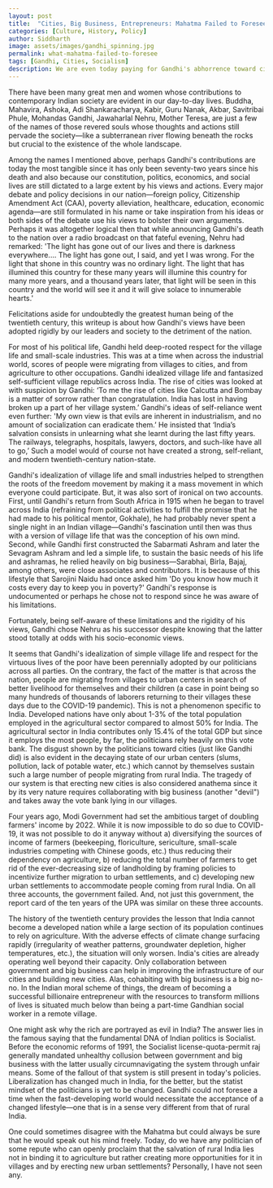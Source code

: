 ```yaml
---
layout: post
title:  "Cities, Big Business, Entrepreneurs: Mahatma Failed to Foresee Them and We are Paying Today"
categories: [Culture, History, Policy]
author: Siddharth
image: assets/images/gandhi_spinning.jpg
permalink: what-mahatma-failed-to-foresee
tags: [Gandhi, Cities, Socialism]
description: We are even today paying for Gandhi's abhorrence toward cities, big business, and entrepreneurs.
---
```

There have been many great men and women whose contributions to contemporary Indian society are evident in our day-to-day lives. Buddha, Mahavira, Ashoka, Adi Shankaracharya, Kabir, Guru Nanak, Akbar, Savitribai Phule, Mohandas Gandhi, Jawaharlal Nehru, Mother Teresa, are just a few of the names of those revered souls whose thoughts and actions still pervade the society—like a subterranean river flowing beneath the rocks but crucial to the existence of the whole landscape. 

Among the names I mentioned above, perhaps Gandhi's contributions are today the most tangible since it has only been seventy-two years since his death and also because our constitution, politics, economics, and social lives are still dictated to a large extent by his views and actions. Every major debate and policy decisions in our nation—foreign policy, Citizenship Amendment Act (CAA), poverty alleviation, healthcare, education, economic agenda—are still formulated in his name or take inspiration from his ideas or both sides of the debate use his views to bolster their own arguments. Perhaps it was altogether logical then that while announcing Gandhi's death to the nation over a radio broadcast on that fateful evening, Nehru had remarked: 'The light has gone out of our lives and there is darkness everywhere.... The light has gone out, I said, and yet I was wrong. For the light that shone in this country was no ordinary light. The light that has illumined this country for these many years will illumine this country for many more years, and a thousand years later, that light will be seen in this country and the world will see it and it will give solace to innumerable hearts.'

Felicitations aside for undoubtedly the greatest human being of the twentieth century, this writeup is about how Gandhi's views have been adopted rigidly by our leaders and society to the detriment of the nation.

For most of his political life, Gandhi held deep-rooted respect for the village life and small-scale industries. This was at a time when across the industrial world, scores of people were migrating from villages to cities, and from agriculture to other occupations. Gandhi idealized village life and fantasized self-sufficient village republics across India. The rise of cities was looked at with suspicion by Gandhi: ‘To me the rise of cities like Calcutta and Bombay is a matter of sorrow rather than congratulation. India has lost in having broken up a part of her village system.’ Gandhi's ideas of self-reliance went even further: 'My own view is that evils are inherent in industrialism, and no amount of socialization can eradicate them.’ He insisted that ‘India’s salvation consists in unlearning what she learnt during the last fifty years. The railways, telegraphs, hospitals, lawyers, doctors, and such-like have all to go,’ Such a model would of course not have created a strong, self-reliant, and modern twentieth-century nation-state. 

Gandhi's idealization of village life and small industries helped to strengthen the roots of the freedom movement by making it a mass movement in which everyone could participate. But, it was also sort of ironical on two accounts. First, until Gandhi's return from South Africa in 1915 when he began to travel across India (refraining from political activities to fulfill the promise that he had made to his political mentor, Gokhale), he had probably never spent a single night in an Indian village—Gandhi's fascination until then was thus with a version of village life that was the conception of his own mind. Second, while Gandhi first constructed the Sabarmati Ashram and later the Sevagram Ashram and led a simple life, to sustain the basic needs of his life and ashramas, he relied heavily on big business—Sarabhai, Birla, Bajaj, among others, were close associates and contributors. It is because of this lifestyle that Sarojini Naidu had once asked him 'Do you know how much it costs every day to keep you in poverty?' Gandhi's response is undocumented or perhaps he chose not to respond since he was aware of his limitations.

Fortunately, being self-aware of these limitations and the rigidity of his views, Gandhi chose Nehru as his successor despite knowing that the latter stood totally at odds with his socio-economic views.

It seems that Gandhi's idealization of simple village life and respect for the virtuous lives of the poor have been perennially adopted by our politicians across all parties. On the contrary, the fact of the matter is that across the nation, people are migrating from villages to urban centers in search of better livelihood for themselves and their children (a case in point being so many hundreds of thousands of laborers returning to their villages these days due to the COVID-19 pandemic). This is not a phenomenon specific to India. Developed nations have only about 1-3% of the total population employed in the agricultural sector compared to almost 50% for India. The agricultural sector in India contributes only 15.4% of the total GDP but since it employs the most people, by far, the politicians rely heavily on this vote bank. The disgust shown by the politicians toward cities (just like Gandhi did) is also evident in the decaying state of our urban centers (slums, pollution, lack of potable water, etc.) which cannot by themselves sustain such a large number of people migrating from rural India. The tragedy of our system is that erecting new cities is also considered anathema since it by its very nature requires collaborating with big business (another "devil") and takes away the vote bank lying in our villages.

Four years ago, Modi Government had set the ambitious target of doubling farmers' income by 2022. While it is now impossible to do so due to COVID-19, it was not possible to do it anyway without a) diversifying the sources of income of farmers (beekeeping, floriculture, sericulture, small-scale industries competing with Chinese goods, etc.) thus reducing their dependency on agriculture, b) reducing the total number of farmers to get rid of the ever-decreasing size of landholding by framing policies to incentivize further migration to urban settlements, and c) developing new urban settlements to accommodate people coming from rural India. On all three accounts, the government failed. And, not just this government, the report card of the ten years of the UPA was similar on these three accounts.

The history of the twentieth century provides the lesson that India cannot become a developed nation while a large section of its population continues to rely on agriculture. With the adverse effects of climate change surfacing rapidly (irregularity of weather patterns, groundwater depletion, higher temperatures, etc.), the situation will only worsen. India's cities are already operating well beyond their capacity. Only collaboration between government and big business can help in improving the infrastructure of our cities and building new cities. Alas, cohabiting with big business is a big no-no. In the Indian moral scheme of things, the dream of becoming a successful billionaire entrepreneur with the resources to transform millions of lives is situated much below than being a part-time Gandhian social worker in a remote village.

One might ask why the rich are portrayed as evil in India? The answer lies in the famous saying that the fundamental DNA of Indian politics is Socialist. Before the economic reforms of 1991, the Socialist license-quota-permit raj generally mandated unhealthy collusion between government and big business with the latter usually circumnavigating the system through unfair means. Some of the fallout of that system is still present in today's policies. Liberalization has changed much in India, for the better, but the statist mindset of the politicians is yet to be changed. Gandhi could not foresee a time when the fast-developing world would necessitate the acceptance of a changed lifestyle—one that is in a sense very different from that of rural India. 

One could sometimes disagree with the Mahatma but could always be sure that he would speak out his mind freely. Today, do we have any politician of some repute who can openly proclaim that the salvation of rural India lies not in binding it to agriculture but rather creating more opportunities for it in villages and by erecting new urban settlements? Personally, I have not seen any.

